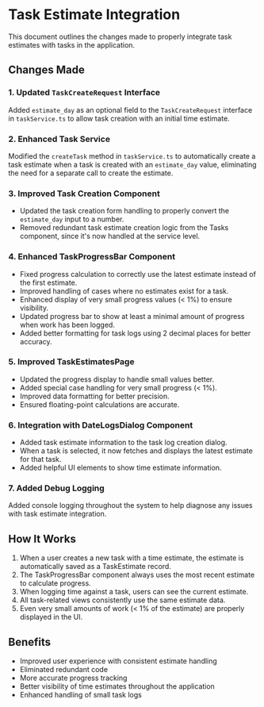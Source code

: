 # Task Estimate Integration

This document outlines the changes made to properly integrate task estimates with tasks in the application.

## Changes Made

### 1. Updated `TaskCreateRequest` Interface

Added `estimate_day` as an optional field to the `TaskCreateRequest` interface in `taskService.ts` to allow task creation with an initial time estimate.

### 2. Enhanced Task Service

Modified the `createTask` method in `taskService.ts` to automatically create a task estimate when a task is created with an `estimate_day` value, eliminating the need for a separate call to create the estimate.

### 3. Improved Task Creation Component

- Updated the task creation form handling to properly convert the `estimate_day` input to a number.
- Removed redundant task estimate creation logic from the Tasks component, since it's now handled at the service level.

### 4. Enhanced TaskProgressBar Component

- Fixed progress calculation to correctly use the latest estimate instead of the first estimate.
- Improved handling of cases where no estimates exist for a task.
- Enhanced display of very small progress values (< 1%) to ensure visibility.
- Updated progress bar to show at least a minimal amount of progress when work has been logged.
- Added better formatting for task logs using 2 decimal places for better accuracy.

### 5. Improved TaskEstimatesPage

- Updated the progress display to handle small values better.
- Added special case handling for very small progress (< 1%).
- Improved data formatting for better precision.
- Ensured floating-point calculations are accurate.

### 6. Integration with DateLogsDialog Component

- Added task estimate information to the task log creation dialog.
- When a task is selected, it now fetches and displays the latest estimate for that task.
- Added helpful UI elements to show time estimate information.

### 7. Added Debug Logging

Added console logging throughout the system to help diagnose any issues with task estimate integration.

## How It Works

1. When a user creates a new task with a time estimate, the estimate is automatically saved as a TaskEstimate record.
2. The TaskProgressBar component always uses the most recent estimate to calculate progress.
3. When logging time against a task, users can see the current estimate.
4. All task-related views consistently use the same estimate data.
5. Even very small amounts of work (< 1% of the estimate) are properly displayed in the UI.

## Benefits

- Improved user experience with consistent estimate handling
- Eliminated redundant code
- More accurate progress tracking
- Better visibility of time estimates throughout the application
- Enhanced handling of small task logs 